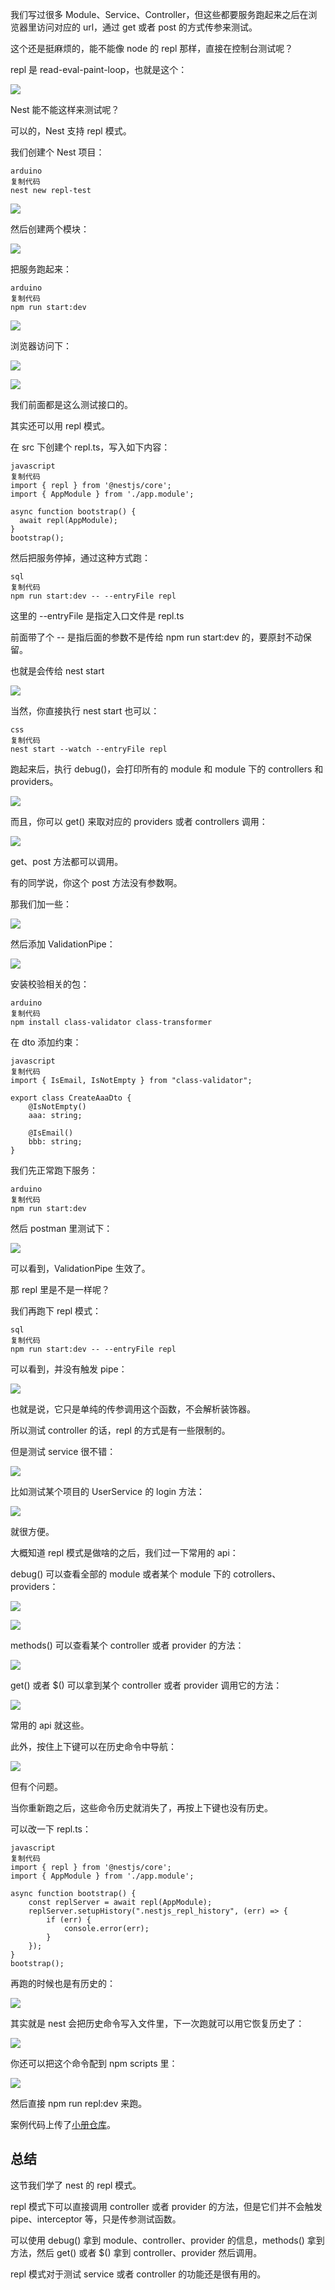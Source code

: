 我们写过很多 Module、Service、Controller，但这些都要服务跑起来之后在浏览器里访问对应的 url，通过 get 或者 post 的方式传参来测试。

这个还是挺麻烦的，能不能像 node 的 repl 那样，直接在控制台测试呢？

repl 是 read-eval-paint-loop，也就是这个：

![](https://p3-juejin.byteimg.com/tos-cn-i-k3u1fbpfcp/014ac7622cb0491e9c0a048074987abd~tplv-k3u1fbpfcp-jj-mark:0:0:0:0:q75.image#?w=566&h=482&s=20506&e=webp&b=010101)

Nest 能不能这样来测试呢？

可以的，Nest 支持 repl 模式。

我们创建个 Nest 项目：

```
arduino
复制代码
nest new repl-test
```

![](https://p3-juejin.byteimg.com/tos-cn-i-k3u1fbpfcp/f1786c4742504811ad11a6de79107b6b~tplv-k3u1fbpfcp-jj-mark:0:0:0:0:q75.image#?w=840&h=642&s=65450&e=webp&b=020202)

然后创建两个模块：

![](https://p3-juejin.byteimg.com/tos-cn-i-k3u1fbpfcp/ab99292681cb44e2893c9fbc9beef0c8~tplv-k3u1fbpfcp-jj-mark:0:0:0:0:q75.image#?w=926&h=1016&s=121248&e=webp&b=191919)

把服务跑起来：

```
arduino
复制代码
npm run start:dev
```

![](https://p3-juejin.byteimg.com/tos-cn-i-k3u1fbpfcp/bfdce32a00754b879688e3ad29ee4166~tplv-k3u1fbpfcp-jj-mark:0:0:0:0:q75.image#?w=1704&h=994&s=197436&e=webp&b=191818)

浏览器访问下：

![](https://p3-juejin.byteimg.com/tos-cn-i-k3u1fbpfcp/5efec6799b0c4ae9a348c8b7e4342ae3~tplv-k3u1fbpfcp-jj-mark:0:0:0:0:q75.image#?w=600&h=182&s=9140&e=webp&b=fdfdfd)

![](https://p3-juejin.byteimg.com/tos-cn-i-k3u1fbpfcp/d474de33e92742538027e78b11ccaa60~tplv-k3u1fbpfcp-jj-mark:0:0:0:0:q75.image#?w=604&h=204&s=9682&e=webp&b=fefefe)

我们前面都是这么测试接口的。

其实还可以用 repl 模式。

在 src 下创建个 repl.ts，写入如下内容：

```
javascript
复制代码
import { repl } from '@nestjs/core';
import { AppModule } from './app.module';

async function bootstrap() {
  await repl(AppModule);
}
bootstrap();
```

然后把服务停掉，通过这种方式跑：

```
sql
复制代码
npm run start:dev -- --entryFile repl
```

这里的 --entryFile 是指定入口文件是 repl.ts

前面带了个 -- 是指后面的参数不是传给 npm run start:dev 的，要原封不动保留。

也就是会传给 nest start

![](https://p3-juejin.byteimg.com/tos-cn-i-k3u1fbpfcp/9cd8ddbb3564412bbeedb5cd2c8eb7fb~tplv-k3u1fbpfcp-jj-mark:0:0:0:0:q75.image#?w=690&h=114&s=13822&e=webp&b=21201f)

当然，你直接执行 nest start 也可以：

```
css
复制代码
nest start --watch --entryFile repl
```

跑起来后，执行 debug()，会打印所有的 module 和 module 下的 controllers 和 providers。

![](https://p3-juejin.byteimg.com/tos-cn-i-k3u1fbpfcp/9a06450d912f4b6dbe0489d4b8cb7c07~tplv-k3u1fbpfcp-jj-mark:0:0:0:0:q75.image#?w=588&h=794&s=34604&e=webp&b=191919)

而且，你可以 get() 来取对应的 providers 或者 controllers 调用：

![](https://p3-juejin.byteimg.com/tos-cn-i-k3u1fbpfcp/71258c8a3ca04eda9ad3ae423d581de7~tplv-k3u1fbpfcp-jj-mark:0:0:0:0:q75.image#?w=1062&h=698&s=38530&e=webp&b=1d1d1d)

get、post 方法都可以调用。

有的同学说，你这个 post 方法没有参数啊。

那我们加一些：

![](https://p3-juejin.byteimg.com/tos-cn-i-k3u1fbpfcp/1e3c6bac0d7044e9b829e2ab5f9d40c6~tplv-k3u1fbpfcp-jj-mark:0:0:0:0:q75.image#?w=690&h=286&s=13878&e=webp&b=202020)

然后添加 ValidationPipe：

![](https://p3-juejin.byteimg.com/tos-cn-i-k3u1fbpfcp/bb80a8150df7469f9e02fe8d72338fc8~tplv-k3u1fbpfcp-jj-mark:0:0:0:0:q75.image#?w=1046&h=612&s=40136&e=webp&b=202020)

安装校验相关的包：

```
arduino
复制代码
npm install class-validator class-transformer
```

在 dto 添加约束：

```
javascript
复制代码
import { IsEmail, IsNotEmpty } from "class-validator";

export class CreateAaaDto {
    @IsNotEmpty()
    aaa: string;

    @IsEmail()
    bbb: string;
}
```

我们先正常跑下服务：

```
arduino
复制代码
npm run start:dev
```

然后 postman 里测试下：

![](https://p3-juejin.byteimg.com/tos-cn-i-k3u1fbpfcp/31b20397c126456daccb1699e3e2ffba~tplv-k3u1fbpfcp-jj-mark:0:0:0:0:q75.image#?w=788&h=838&s=28420&e=webp&b=fcfcfc)

可以看到，ValidationPipe 生效了。

那 repl 里是不是一样呢？

我们再跑下 repl 模式：

```
sql
复制代码
npm run start:dev -- --entryFile repl
```

可以看到，并没有触发 pipe：

![](https://p3-juejin.byteimg.com/tos-cn-i-k3u1fbpfcp/c7fa841d45514ab5bccb2dc65544b2d2~tplv-k3u1fbpfcp-jj-mark:0:0:0:0:q75.image#?w=1098&h=804&s=67544&e=webp&b=1b1b1b)

也就是说，它只是单纯的传参调用这个函数，不会解析装饰器。

所以测试 controller 的话，repl 的方式是有一些限制的。

但是测试 service 很不错：

![](https://p3-juejin.byteimg.com/tos-cn-i-k3u1fbpfcp/1dcf511fad2c4db39c5f5433eecee304~tplv-k3u1fbpfcp-jj-mark:0:0:0:0:q75.image#?w=644&h=214&s=12844&e=webp&b=191919)

比如测试某个项目的 UserService 的 login 方法：

![](https://p3-juejin.byteimg.com/tos-cn-i-k3u1fbpfcp/278c4eee6528463da14fe18536ddb5fd~tplv-k3u1fbpfcp-jj-mark:0:0:0:0:q75.image#?w=1534&h=1422&s=226560&e=webp&b=191919)

就很方便。

大概知道 repl 模式是做啥的之后，我们过一下常用的 api：

debug() 可以查看全部的 module 或者某个 module 下的 cotrollers、providers：

![](https://p3-juejin.byteimg.com/tos-cn-i-k3u1fbpfcp/6c8ddb4e7c084d4091af9f1cacd8261f~tplv-k3u1fbpfcp-jj-mark:0:0:0:0:q75.image#?w=466&h=644&s=25870&e=webp&b=191919)

![](https://p3-juejin.byteimg.com/tos-cn-i-k3u1fbpfcp/4547af50d2b64022841207c9e8b7dce9~tplv-k3u1fbpfcp-jj-mark:0:0:0:0:q75.image#?w=426&h=296&s=13536&e=webp&b=191919)

methods() 可以查看某个 controller 或者 provider 的方法：

![](https://p3-juejin.byteimg.com/tos-cn-i-k3u1fbpfcp/72463ae94db940e78f56024bab48397d~tplv-k3u1fbpfcp-jj-mark:0:0:0:0:q75.image#?w=530&h=338&s=12266&e=webp&b=181818)

get() 或者 $() 可以拿到某个 controller 或者 provider 调用它的方法：

![](https://p3-juejin.byteimg.com/tos-cn-i-k3u1fbpfcp/3a6a9c983c994f69946fa96d647f644b~tplv-k3u1fbpfcp-jj-mark:0:0:0:0:q75.image#?w=800&h=288&s=22844&e=webp&b=191919)

常用的 api 就这些。

此外，按住上下键可以在历史命令中导航：

![](https://p3-juejin.byteimg.com/tos-cn-i-k3u1fbpfcp/425c436b4fac4f4689d49fdbc8ea959c~tplv-k3u1fbpfcp-jj-mark:0:0:0:0:q75.image#?w=1234&h=718&s=36652&e=webp&f=11&b=181818)

但有个问题。

当你重新跑之后，这些命令历史就消失了，再按上下键也没有历史。

可以改一下 repl.ts：

```
javascript
复制代码
import { repl } from '@nestjs/core';
import { AppModule } from './app.module';

async function bootstrap() {
    const replServer = await repl(AppModule);
    replServer.setupHistory(".nestjs_repl_history", (err) => {
        if (err) {
            console.error(err);
        }
    });
}
bootstrap();
```

再跑的时候也是有历史的：

![](https://p3-juejin.byteimg.com/tos-cn-i-k3u1fbpfcp/7c49f23d4ffb4599b47766ba247dcb5e~tplv-k3u1fbpfcp-jj-mark:0:0:0:0:q75.image#?w=1572&h=764&s=156100&e=webp&f=30&b=181818)

其实就是 nest 会把历史命令写入文件里，下一次跑就可以用它恢复历史了：

![](https://p3-juejin.byteimg.com/tos-cn-i-k3u1fbpfcp/9fda1a3a30a24dd48ad05428a0b94854~tplv-k3u1fbpfcp-jj-mark:0:0:0:0:q75.image#?w=482&h=272&s=11414&e=webp&b=202020)

你还可以把这个命令配到 npm scripts 里：

![](https://p3-juejin.byteimg.com/tos-cn-i-k3u1fbpfcp/a422498fc74346248eb77103b21870a4~tplv-k3u1fbpfcp-jj-mark:0:0:0:0:q75.image#?w=924&h=114&s=13534&e=webp&b=212020)

然后直接 npm run repl:dev 来跑。

案例代码上传了[小册仓库](https://link.juejin.cn/?target=https%3A%2F%2Fgithub.com%2FQuarkGluonPlasma%2Fnestjs-course-code%2Ftree%2Fmain%2Frepl-login "https://github.com/QuarkGluonPlasma/nestjs-course-code/tree/main/repl-login")。

## 总结

这节我们学了 nest 的 repl 模式。

repl 模式下可以直接调用 controller 或者 provider 的方法，但是它们并不会触发 pipe、interceptor 等，只是传参测试函数。

可以使用 debug() 拿到 module、controller、provider 的信息，methods() 拿到方法，然后 get() 或者 $() 拿到 controller、provider 然后调用。

repl 模式对于测试 service 或者 controller 的功能还是很有用的。
